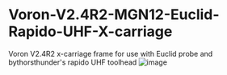 # Voron-V2.4R2-MGN12-Euclid-Rapido-UHF-X-carriage
Voron V2.4R2 x-carriage frame for use with Euclid probe and bythorsthunder's rapido UHF toolhead
![image](https://user-images.githubusercontent.com/25805271/205178700-f58e15cc-c837-4b34-82c0-cbbe472bf66c.png)
